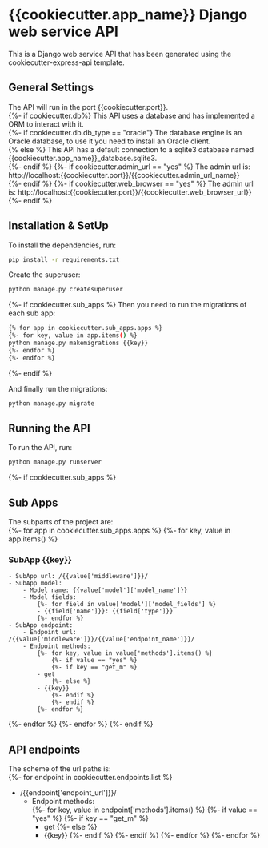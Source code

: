 # {{cookiecutter.app_name}} Django web service API <br>
This is a Django web service API that has been generated using the cookiecutter-express-api template. <br>
## General Settings
The API will run in the port {{cookiecutter.port}}. <br>
{%- if cookiecutter.db%}
This API uses a database and has implemented a ORM to interact with it. <br>
{%- if cookiecutter.db.db_type == "oracle"}
The database engine is an Oracle database, to use it you need to install an Oracle client. <br>
{% else %}
This API has a default connection to a sqlite3 database named {{cookiecutter.app_name}}_database.sqlite3.<br>
{%- endif %}
{%- if cookiecutter.admin_url == "yes" %}
The admin url is: http://localhost:{{cookiecutter.port}}/{{cookiecutter.admin_url_name}} <br>
{%- endif %}
{%- if cookiecutter.web_browser == "yes" %}
The admin url is: http://localhost:{{cookiecutter.port}}/{{cookiecutter.web_browser_url}} <br>
{%- endif %}

## Installation & SetUp
To install the dependencies, run: <br>
```bash 
pip install -r requirements.txt 
```

Create the superuser: <br>
```bash
python manage.py createsuperuser 
```

{%- if cookiecutter.sub_apps %}
Then you need to run the migrations of each sub app: <br>
```bash
{% for app in cookiecutter.sub_apps.apps %}
{%- for key, value in app.items() %}
python manage.py makemigrations {{key}}
{%- endfor %}
{%- endfor %}
```
{%- endif %}

And finally run the migrations: <br>
```bash
python manage.py migrate
```

## Running the API <br>
To run the API, run: <br>
```bash 
python manage.py runserver
```

{%- if cookiecutter.sub_apps %}
## Sub Apps
The subparts of the project are: <br>
{%- for app in cookiecutter.sub_apps.apps %}
{%- for key, value in app.items() %}
### SubApp {{key}}
	- SubApp url: /{{value['middleware']}}/
	- SubApp model:
		- Model name: {{value['model']['model_name']}}
		- Model fields:
			{%- for field in value['model']['model_fields'] %}
			- {{field['name']}}: {{field['type']}}
			{%- endfor %}	
	- SubApp endpoint:
		- Endpoint url: /{{value['middleware']}}/{{value['endpoint_name']}}/
		- Endpoint methods:
			{%- for key, value in value['methods'].items() %}
				{%- if value == "yes" %}
				{%- if key == "get_m" %}
			- get
				{%- else %}    
			- {{key}}
				{%- endif %}
				{%- endif %}
			{%- endfor %}
{%- endfor %}
{%- endfor %}
{%- endif %}

## API endpoints <br>
The scheme of the url paths is: <br>
{%- for endpoint in cookiecutter.endpoints.list %}
- /{{endpoint['endpoint_url']}}/
	- Endpoint methods:	 
		{%- for key, value in endpoint['methods'].items() %}
			{%- if value == "yes" %}
                {%- if key == "get_m" %}
        - get
                {%- else %}    
		- {{key}}
                {%- endif %}
			{%- endif %}
		{%- endfor %}
{%- endfor %}